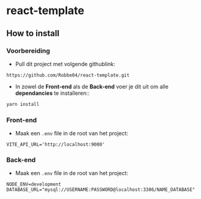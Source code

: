 # react-template

## How to install

### Voorbereiding

* Pull dit project met volgende githublink:
```git
https://github.com/Robbe04/react-template.git
```

* In zowel de **Front-end** als de **Back-end** voer je dit uit om alle **dependancies** te installeren::
```bash
yarn install
```

### Front-end

* Maak een `.env` file in de root van het project:
```env
VITE_API_URL='http://localhost:9000'
```

### Back-end

* Maak een `.env` file in de root van het project:
```env
NODE_ENV=development
DATABASE_URL="mysql://USERNAME:PASSWORD@localhost:3306/NAME_DATABASE"

```

